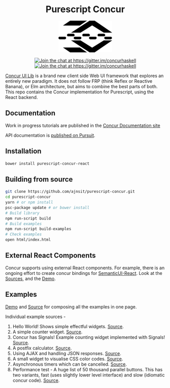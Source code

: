 <h1 align="center">
  Purescript Concur
</h1>
<p align="center">
   <img src="docs/logo.png" height="100">
</p>
<p align="center">
  <a href="https://gitter.im/concurhaskell" rel="nofollow">
      <img src="https://camo.githubusercontent.com/9fb4e2dde684214e7454d930a369f97190d1ecf2/68747470733a2f2f696d672e736869656c64732e696f2f62616467652f6769747465722d6a6f696e253230636861742532302545322538362541332d626c75652e737667" alt="Join the chat at https://gitter.im/concurhaskell" data-canonical-src="https://img.shields.io/badge/gitter-join%20chat%20%E2%86%A3-blue.svg" style="max-width:100%;">
   </a>
   <a href="https://www.reddit.com/r/concurhaskell/" rel="nofollow">
      <img src="https://img.shields.io/badge/reddit-join%20the%20discussion%20%E2%86%A3-1158c2.svg" alt="Join the chat at https://gitter.im/concurhaskell" style="max-width:100%;">
   </a>
</p>

[Concur UI Lib](https://github.com/ajnsit/concur) is a brand new client side Web UI framework that explores an entirely new paradigm. It does not follow FRP (think Reflex or Reactive Banana), or Elm architecture, but aims to combine the best parts of both. This repo contains the Concur implementation for Purescript, using the React backend.

## Documentation

Work in progress tutorials are published in the [Concur Documentation site](https://github.com/ajnsit/concur-documentation/blob/master/README.md)

API documentation is [published on Pursuit](https://pursuit.purescript.org/packages/purescript-concur-react).

## Installation

```bash
bower install purescript-concur-react
```

## Building from source

```bash
git clone https://github.com/ajnsit/purescript-concur.git
cd purescript-concur
yarn # or npm install
psc-package update # or bower install
# Build library
npm run-script build
# Build examples
npm run-script build-examples
# Check examples
open html/index.html
```

## External React Components

Concur supports using external React components. For example, there is an ongoing effort to create concur bindings for [SemanticUI-React](https://react.semantic-ui.com). Look at the [Sources](https://github.com/ajnsit/purescript-concur-semantic), and the [Demo](https://ajnsit.github.io/purescript-concur-semantic/).

## Examples

[Demo](https://ajnsit.github.io/purescript-concur/) and [Source](https://github.com/ajnsit/purescript-concur/blob/master/examples/Main.purs) for composing all the examples in one page.

Individual example sources -

1. Hello World! Shows simple effectful widgets. [Source](https://github.com/ajnsit/purescript-concur/blob/master/examples/Test/Hello.purs).
2. A simple counter widget. [Source](https://github.com/ajnsit/purescript-concur/blob/master/examples/Test/Counter.purs).
3. Concur has Signals! Example counting widget implemented with Signals! [Source](https://github.com/ajnsit/purescript-concur/blob/master/examples/Test/Signals.purs).
4. A postfix calculator. [Source](https://github.com/ajnsit/purescript-concur/blob/master/examples/Test/Calc.purs).
5. Using AJAX and handling JSON responses. [Source](https://github.com/ajnsit/purescript-concur/blob/master/examples/Test/Ajax.purs).
6. A small widget to visualise CSS color codes. [Source](https://github.com/ajnsit/purescript-concur/blob/master/examples/Test/Color.purs).
7. Asynchronous timers which can be cancelled. [Source](https://github.com/ajnsit/purescript-concur/blob/master/examples/Test/Timers.purs).
8. Performance test - A huge list of 50 thousand parallel buttons. This has two variants, fast (uses slightly lower level interface) and slow (idiomatic concur code). [Source](https://github.com/ajnsit/purescript-concur/blob/master/examples/Test/SlowButtonList.purs).
